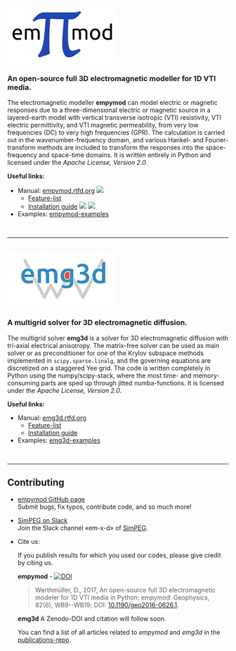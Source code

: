 <img src="./assets/logo-empymod-plain.png" alt="empymod" width="250"/>

### An open-source full 3D electromagnetic modeller for 1D VTI media.

The electromagnetic modeller **empymod** can model electric or magnetic
responses due to a three-dimensional electric or magnetic source in a
layered-earth model with vertical transverse isotropic (VTI) resistivity, VTI
electric permittivity, and VTI magnetic permeability, from very low frequencies
(DC) to very high frequencies (GPR). The calculation is carried out in the
wavenumber-frequency domain, and various Hankel- and Fourier-transform methods
are included to transform the responses into the space-frequency and space-time
domains. It is written entirely in Python and licensed under the *Apache
License, Version 2.0*.

**Useful links:**
- <i class="fas fa-book fa-lg"></i> Manual: [empymod.rtfd.org](https://empymod.readthedocs.io) [![](https://readthedocs.org/projects/empymod/badge/?version=stable)](https://empymod.readthedocs.io/en/stable/?badge=stable)
    - <i class="fas fa-copy fa-lg"></i> [Feature-list](https://empymod.readthedocs.io/en/stable/index.html#features)
    - <i class="fab fa-python fa-lg"></i> [Installation guide](https://empymod.readthedocs.io/en/stable/index.html#installation) [![](https://anaconda.org/prisae/empymod/badges/version.svg)](https://anaconda.org/prisae/empymod)  [![](https://img.shields.io/pypi/v/empymod.svg)](https://pypi.python.org/pypi/empymod)
- <i class="fas fa-scroll fa-lg"></i> Examples: [empymod-examples](https://github.com/empymod/empymod-examples)

<br>
<hr style="height:1px;border:none;color:#000000; background:#000000">
<br>
<img src="./assets/logo-emg3d-transp.png" alt="emg3d" width="250"/>

### A multigrid solver for 3D electromagnetic diffusion.

The multigrid solver **emg3d** is a solver for 3D electromagnetic diffusion
with tri-axial electrical anisotropy. The matrix-free solver can be used as
main solver or as preconditioner for one of the Krylov subspace methods
implemented in `scipy.sparse.linalg`, and the governing equations are
discretized on a staggered Yee grid. The code is written completely in Python
using the numpy/scipy-stack, where the most time- and memory-consuming parts
are sped up through jitted numba-functions. It is licensed under the *Apache
License, Version 2.0*.

**Useful links:**
- <i class="fas fa-book fa-lg"></i> Manual: [emg3d.rtfd.org](https://emg3d.readthedocs.io)
    - <i class="fas fa-copy fa-lg"></i> [Feature-list](https://emg3d.readthedocs.io/en/stable/index.html#features)
    - <i class="fab fa-python fa-lg"></i> [Installation guide](https://emg3d.readthedocs.io/en/stable/index.html#installation)
- <i class="fas fa-scroll fa-lg"></i> Examples: [emg3d-examples](https://github.com/empymod/emg3d-examples)

<br>
<hr style="height:1px;border:none;color:#000000; background:#000000">

## Contributing

- <i class="fab fa-github fa-lg"></i>
  [empymod GitHub page](https://github.com/empymod)  
  Submit bugs, fix typos, contribute code, and so much more!
- <i class="fab fa-slack fa-lg"></i>
  [SimPEG on Slack](http://slack.simpeg.xyz)  
  Join the Slack channel &laquo;em-x-d&raquo; of [SimPEG](https://simpeg.xyz).
- <i class="fas fa-bookmark fa-lg"></i>Cite us:

  If you publish results for which you used our codes, please give credit by
  citing us.

  **empymod** - [![DOI](https://zenodo.org/badge/DOI/10.5281/zenodo.593094.svg)](https://doi.org/10.5281/zenodo.593094)

  > Werthmüller, D., 2017, An open-source full 3D electromagnetic modeler for
  > 1D VTI media in Python: empymod: Geophysics, 82(6), WB9--WB19; DOI:
  > [10.1190/geo2016-0626.1](http://doi.org/10.1190/geo2016-0626.1).

  **emg3d** A Zenodo-DOI and citation will follow soon.

  You can find a list of all articles related to *empymod* and *emg3d* in the
  [publications-repo](https://github.com/empymod/publications).

